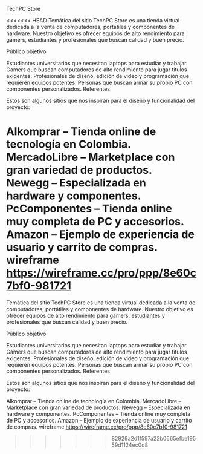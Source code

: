 TechPC Store

<<<<<<< HEAD
Temática del sitio TechPC Store es una tienda virtual dedicada a la venta de computadores, portátiles y componentes de hardware.
Nuestro objetivo es ofrecer equipos de alto rendimiento para gamers, estudiantes y profesionales que buscan calidad y buen precio.

Público objetivo

Estudiantes universitarios que necesitan laptops para estudiar y trabajar.
Gamers que buscan computadores de alto rendimiento para jugar títulos exigentes.
Profesionales de diseño, edición de video y programación que requieren equipos potentes.
Personas que buscan armar su propio PC con componentes personalizados.
Referentes

Estos son algunos sitios que nos inspiran para el diseño y funcionalidad del proyecto:

Alkomprar – Tienda online de tecnología en Colombia.
MercadoLibre – Marketplace con gran variedad de productos.
Newegg – Especializada en hardware y componentes.
PcComponentes – Tienda online muy completa de PC y accesorios.
Amazon – Ejemplo de experiencia de usuario y carrito de compras.
wireframe https://wireframe.cc/pro/ppp/8e60c7bf0-981721
=======
Temática del sitio TechPC Store es una tienda virtual dedicada a la venta de computadores, portátiles y componentes de hardware. Nuestro objetivo es ofrecer equipos de alto rendimiento para gamers, estudiantes y profesionales que buscan calidad y buen precio.

Público objetivo

Estudiantes universitarios que necesitan laptops para estudiar y trabajar. Gamers que buscan computadores de alto rendimiento para jugar títulos exigentes. Profesionales de diseño, edición de video y programación que requieren equipos potentes. Personas que buscan armar su propio PC con componentes personalizados. Referentes

Estos son algunos sitios que nos inspiran para el diseño y funcionalidad del proyecto:

Alkomprar – Tienda online de tecnología en Colombia. MercadoLibre – Marketplace con gran variedad de productos. Newegg – Especializada en hardware y componentes. PcComponentes – Tienda online muy completa de PC y accesorios. Amazon – Ejemplo de experiencia de usuario y carrito de compras. wireframe https://wireframe.cc/pro/ppp/8e60c7bf0-981721
>>>>>>> 82929a2d1f597a22b0665efbe19559d1124ec0d8
